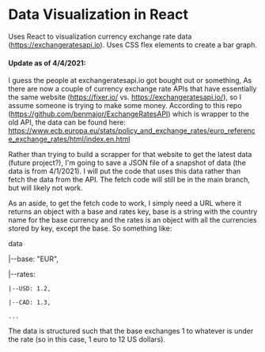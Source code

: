 # Data Visualization in React
Uses React to visualization currency exchange rate data (https://exchangeratesapi.io). Uses CSS flex elements to create a bar graph.

#### Update as of 4/4/2021:
I guess the people at exchangeratesapi.io got bought out or something, As there are now a couple of currency exchange rate APIs that have essentially the same website (https://fixer.io/ vs. https://exchangeratesapi.io/), so I assume someone is trying to make some money. According to this repo (https://github.com/benmajor/ExchangeRatesAPI) which is wrapper to the old API, the data can be found here: https://www.ecb.europa.eu/stats/policy_and_exchange_rates/euro_reference_exchange_rates/html/index.en.html

Rather than trying to build a scrapper for that website to get the latest data (future project?), I'm going to save a JSON file of a snapshot of data (the data is from 4/1/2021). I will put the code that uses this data rather than fetch the data from the API. The fetch code will still be in the main branch, but will likely not work.

As an aside, to get the fetch code to work, I simply need a URL where it returns an object with a base and rates key, base is a string with the country name for the base currency and the rates is an object with all the currencies stored by key, except the base. So something like:

data

|--base: "EUR",

|--rates:

    |--USD: 1.2,

    |--CAD: 1.3,
    
    ...

The data is structured such that the base exchanges 1 to whatever is under the rate (so in this case, 1 euro to 12 US dollars).
